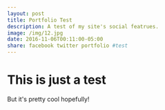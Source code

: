 ```yaml
---
layout: post
title: Portfolio Test
description: A test of my site's social featrues.
image: /img/12.jpg
date: 2016-11-06T00:11:00-05:00
share: facebook twitter portfolio #test
---
```


# This is just a test
But it's pretty cool hopefully!

<div class="img_row">
	<img class="col three" src="{{ site.baseurl }}/img/12.jpg" alt="" title="example image"/>
</div>
